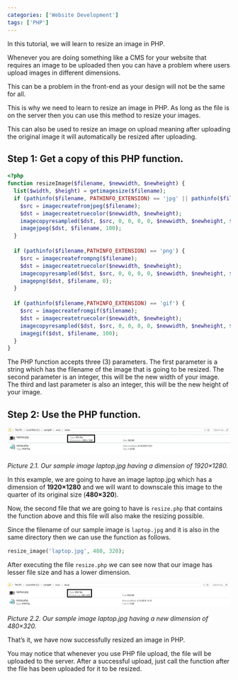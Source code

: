 ```yaml
---
categories: ['Website Development']
tags: ['PHP']
---
```

In this tutorial, we will learn to resize an image in PHP.

Whenever you are doing something like a CMS for your website that requires an image to be uploaded then you can have a problem where users upload images in different dimensions.

This can be a problem in the front-end as your design will not be the same for all.

This is why we need to learn to resize an image in PHP. As long as the file is on the server then you can use this method to resize your images.

This can also be used to resize an image on upload meaning after uploading the original image it will automatically be resized after uploading.

## Step 1: Get a copy of this PHP function.
```php
<?php
function resizeImage($filename, $newwidth, $newheight) {
  list($width, $height) = getimagesize($filename);
  if (pathinfo($filename, PATHINFO_EXTENSION) == 'jpg' || pathinfo($filename,PATHINFO_EXTENSION) == 'jpeg') {
    $src = imagecreatefromjpeg($filename);
    $dst = imagecreatetruecolor($newwidth, $newheight);
    imagecopyresampled($dst, $src, 0, 0, 0, 0, $newwidth, $newheight, $width, $height);
    imagejpeg($dst, $filename, 100);
  }

  if (pathinfo($filename,PATHINFO_EXTENSION) == 'png') {
    $src = imagecreatefrompng($filename);
    $dst = imagecreatetruecolor($newwidth, $newheight);
    imagecopyresampled($dst, $src, 0, 0, 0, 0, $newwidth, $newheight, $width, $height);
    imagepng($dst, $filename, 0);
  }

  if (pathinfo($filename,PATHINFO_EXTENSION) == 'gif') {
    $src = imagecreatefromgif($filename);
    $dst = imagecreatetruecolor($newwidth, $newheight);
    imagecopyresampled($dst, $src, 0, 0, 0, 0, $newwidth, $newheight, $width, $height);
    imagegif($dst, $filename, 100);
  }
}
```
The PHP function accepts three (3) parameters. The first parameter is a string which has the filename of the image that is going to be resized. The second parameter is an integer, this will be the new width of your image. The third and last parameter is also an integer, this will be the new height of your image.

## Step 2: Use the PHP function.

![initial](/assets/images/posts/how-to-resize-an-image-in-php/initial.jpg)

*Picture 2.1. Our sample image laptop.jpg having a dimension of 1920×1280.*

In this example, we are going to have an image laptop.jpg which has a dimension of **1920×1280** and we will want to downscale this image to the quarter of its original size (**480×320**).

Now, the second file that we are going to have is `resize.php` that contains the function above and this file will also make the resizing possible.

Since the filename of our sample image is `laptop.jpg` and it is also in the same directory then we can use the function as follows.

```php
resize_image('laptop.jpg', 480, 320);
```

After executing the file `resize.php` we can see now that our image has lesser file size and has a lower dimension.

![result](/assets/images/posts/how-to-resize-an-image-in-php/result.jpg)

*Picture 2.2. Our sample image laptop.jpg having a new dimension of 480×320.*


That’s it, we have now successfully resized an image in PHP.

You may notice that whenever you use PHP file upload, the file will be uploaded to the server. After a successful upload, just call the function after the file has been uploaded for it to be resized.
